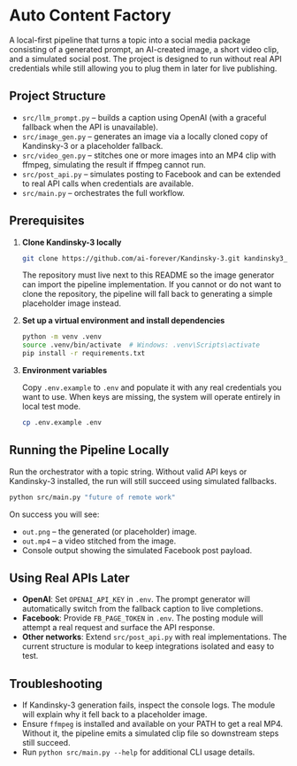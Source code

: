 # Auto Content Factory

A local-first pipeline that turns a topic into a social media package consisting of a generated prompt, an AI-created image, a short video clip, and a simulated social post. The project is designed to run without real API credentials while still allowing you to plug them in later for live publishing.

## Project Structure

- `src/llm_prompt.py` – builds a caption using OpenAI (with a graceful fallback when the API is unavailable).
- `src/image_gen.py` – generates an image via a locally cloned copy of Kandinsky-3 or a placeholder fallback.
- `src/video_gen.py` – stitches one or more images into an MP4 clip with ffmpeg, simulating the result if ffmpeg cannot run.
- `src/post_api.py` – simulates posting to Facebook and can be extended to real API calls when credentials are available.
- `src/main.py` – orchestrates the full workflow.

## Prerequisites

1. **Clone Kandinsky-3 locally**

   ```bash
   git clone https://github.com/ai-forever/Kandinsky-3.git kandinsky3_src
   ```

   The repository must live next to this README so the image generator can import the pipeline implementation. If you cannot or do not want to clone the repository, the pipeline will fall back to generating a simple placeholder image instead.

2. **Set up a virtual environment and install dependencies**

   ```bash
   python -m venv .venv
   source .venv/bin/activate  # Windows: .venv\Scripts\activate
   pip install -r requirements.txt
   ```

3. **Environment variables**

   Copy `.env.example` to `.env` and populate it with any real credentials you want to use. When keys are missing, the system will operate entirely in local test mode.

   ```bash
   cp .env.example .env
   ```

## Running the Pipeline Locally

Run the orchestrator with a topic string. Without valid API keys or Kandinsky-3 installed, the run will still succeed using simulated fallbacks.

```bash
python src/main.py "future of remote work"
```

On success you will see:

- `out.png` – the generated (or placeholder) image.
- `out.mp4` – a video stitched from the image.
- Console output showing the simulated Facebook post payload.

## Using Real APIs Later

- **OpenAI**: Set `OPENAI_API_KEY` in `.env`. The prompt generator will automatically switch from the fallback caption to live completions.
- **Facebook**: Provide `FB_PAGE_TOKEN` in `.env`. The posting module will attempt a real request and surface the API response.
- **Other networks**: Extend `src/post_api.py` with real implementations. The current structure is modular to keep integrations isolated and easy to test.

## Troubleshooting

- If Kandinsky-3 generation fails, inspect the console logs. The module will explain why it fell back to a placeholder image.
- Ensure `ffmpeg` is installed and available on your PATH to get a real MP4. Without it, the pipeline emits a simulated clip file so downstream steps still succeed.
- Run `python src/main.py --help` for additional CLI usage details.
